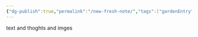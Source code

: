 ```yaml
---
{"dg-publish":true,"permalink":"/new-fresh-note/","tags":["gardenEntry"]}
---
```


text and thoghts and imges


